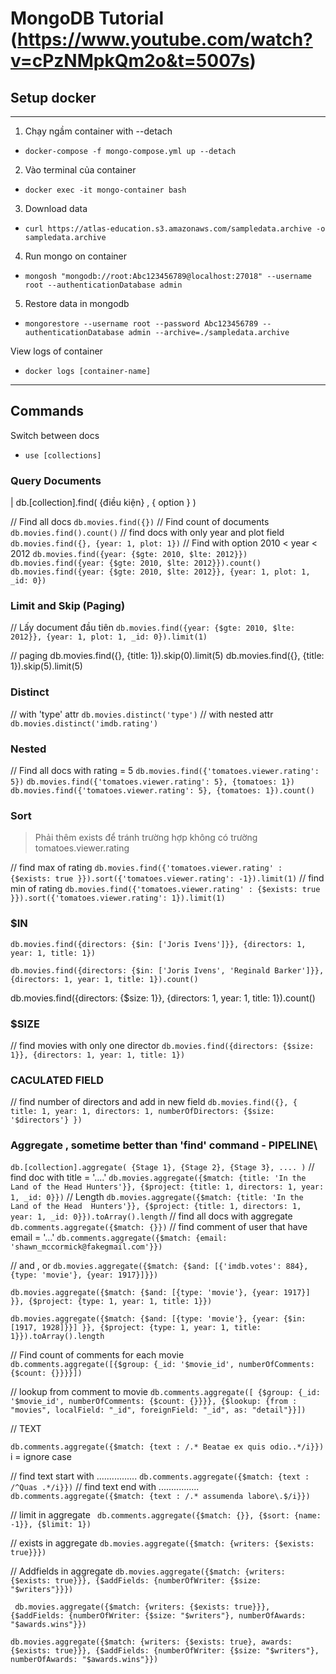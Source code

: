 # MongoDB Tutorial (https://www.youtube.com/watch?v=cPzNMpkQm2o&t=5007s)

## Setup docker

---

1. Chạy ngầm container with --detach

- `docker-compose -f mongo-compose.yml up --detach`

2. Vào terminal của container

- `docker exec -it mongo-container bash`

3. Download data

- `curl https://atlas-education.s3.amazonaws.com/sampledata.archive -o sampledata.archive`

4. Run mongo on container

- `mongosh "mongodb://root:Abc123456789@localhost:27018" --username root --authenticationDatabase admin`

5. Restore data in mongodb

- `mongorestore --username root --password Abc123456789 --authenticationDatabase admin --archive=./sampledata.archive`

View logs of container

- `docker logs [container-name]`

---

## Commands

Switch between docs

- `use [collections]`

### Query Documents

| db.[collection].find( {điều kiện} , { option } )

// Find all docs
`db.movies.find({})`
// Find count of documents
`db.movies.find().count()`
// find docs with only year and plot field
`db.movies.find({}, {year: 1, plot: 1})`
// Find with option 2010 < year < 2012
`db.movies.find({year: {$gte: 2010, $lte: 2012}})`
`db.movies.find({year: {$gte: 2010, $lte: 2012}}).count()`
`db.movies.find({year: {$gte: 2010, $lte: 2012}}, {year: 1, plot: 1, _id: 0})`

### Limit and Skip (Paging)

// Lấy document đầu tiên
`db.movies.find({year: {$gte: 2010, $lte: 2012}}, {year: 1, plot: 1, _id: 0}).limit(1)`

// paging
db.movies.find({}, {title: 1}).skip(0).limit(5)
db.movies.find({}, {title: 1}).skip(5).limit(5)

### Distinct

// with 'type' attr
`db.movies.distinct('type')`
// with nested attr
`db.movies.distinct('imdb.rating')`

### Nested

// Find all docs with rating = 5
`db.movies.find({'tomatoes.viewer.rating': 5})`
`db.movies.find({'tomatoes.viewer.rating': 5}, {tomatoes: 1})`
`db.movies.find({'tomatoes.viewer.rating': 5}, {tomatoes: 1}).count()`

### Sort

> Phải thêm exists để tránh trường hợp không có trường tomatoes.viewer.rating

// find max of rating
`db.movies.find({'tomatoes.viewer.rating' : {$exists: true }}).sort({'tomatoes.viewer.rating': -1}).limit(1)`
// find min of rating
`db.movies.find({'tomatoes.viewer.rating' : {$exists: true }}).sort({'tomatoes.viewer.rating': 1}).limit(1)`

### $IN

`db.movies.find({directors: {$in: ['Joris Ivens']}}, {directors: 1, year: 1, title: 1})`

`db.movies.find({directors: {$in: ['Joris Ivens', 'Reginald Barker']}}, {directors: 1, year: 1, title: 1}).count()`

db.movies.find({directors: {$size: 1}}, {directors: 1, year: 1, title: 1}).count()

### $SIZE

// find movies with only one director
`db.movies.find({directors: {$size: 1}}, {directors: 1, year: 1, title: 1})`

### CACULATED FIELD

// find number of directors and add in new field
`db.movies.find({}, {
    title: 1,
    year: 1,
    directors: 1,
    numberOfDirectors: {$size: '$directors'}
})`

### Aggregate , sometime better than 'find' command - PIPELINE\

`db.[collection].aggregate(
    {Stage 1},
    {Stage 2},
    {Stage 3},
    ....
)`
// find doc with title = '....'
`db.movies.aggregate({$match: {title: 'In the Land of the Head Hunters'}}, {$project: {title: 1, directors: 1, year: 1, _id: 0}})`
// Length
`db.movies.aggregate({$match: {title: 'In the Land of the Head 
Hunters'}}, {$project: {title: 1, directors: 1, year: 1, _id: 0}}).toArray().length`
// find all docs with aggregate
`db.comments.aggregate({$match: {}})`
// find comment of user that have email = '...'
`db.comments.aggregate({$match: {email: 'shawn_mccormick@fakegmail.com'}})`

// and , or
`db.movies.aggregate({$match: {$and: [{'imdb.votes': 884}, {type: 'movie'}, {year: 1917}]}})`

`db.movies.aggregate({$match: {$and: [{type: 'movie'}, {year: 1917}] }}, {$project: {type: 1, year: 1, title: 1}})`

`db.movies.aggregate({$match: {$and: [{type: 'movie'}, {year: {$in: [1917, 1928]}}] }}, {$project: {type: 1, year: 1, title: 1}}).toArray().length`

// Find count of comments for each movie
` db.comments.aggregate([{$group: {_id: '$movie_id', numberOfComments: {$count: {}}}}])`

// lookup from comment to movie
`db.comments.aggregate([
    {$group: {_id: '$movie_id', numberOfComments: {$count: {}}}}, {$lookup: {from : "movies", localField: "_id", foreignField: "_id", as: "detail"}}])
`

// TEXT

`db.comments.aggregate({$match: {text : /.* Beatae ex quis odio..*/i}})`
i = ignore case

// find text start with ................
`db.comments.aggregate({$match: {text : /^Quas .*/i}})`
// find text end with ................
`db.comments.aggregate({$match: {text : /.* assumenda labore\.$/i}})`

// limit in aggregate
` db.comments.aggregate({$match: {}}, {$sort: {name: -1}}, {$limit: 1})`

// exists in aggregate
`db.movies.aggregate({$match: {writers: {$exists: true}}})`

// Addfields in aggregate
`db.movies.aggregate({$match: {writers: {$exists: true}}}, {$addFields: {numberOfWriter: {$size: "$writers"}}})`

` db.movies.aggregate({$match: {writers: {$exists: true}}}, {$addFields: {numberOfWriter: {$size: "$writers"}, numberOfAwards: "$awards.wins"}})`

`db.movies.aggregate({$match: {writers: {$exists: true}, awards: {$exists: true}}}, {$addFields: {numberOfWriter: {$size: "$writers"}, numberOfAwards: "$awards.wins"}})`
